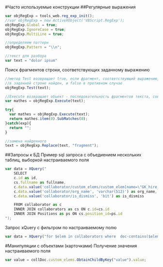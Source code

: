 #Часто используемые конструкции
##Регулярные выражения
```js
var objRegExp = tools_web.reg_exp_init();
//var objRegExp = new ActiveXObject('VBScript.RegExp');
objRegExp.Global = true;
objRegExp.IgnoreCase = true;
objRegExp.MultiLine = true;

//определяем паттерн
objRegExp.Pattern = "\\n";

//текст для разбора
var text = "dolor ipsum"
```
Поиск фрагментов строки, соответствующих заданному выражению
```js
//метод Test возвращает true, если фрагмент, соответствующий выражению, 
//в заданной строке найден, и false в противном случае
objRegExp.Test(text);
```
```js
//Execute возвращает объект - последовательность фрагментов текста, совпавших с шаблоном
var mathes = objRegExp.Execute(text);

try{
  var mathes = objRegExp.Execute(text);	    
  return mathes.item(0).SubMatches(0);
}catch(exp){
  return "";
}
```
```js
//замена найденного
text = objRegExp.Replace(text, "fragment");
```
##Запросы к БД
Пример sql запроса с объедиением нескольких таблиц, выборкой настраиваемого поля
```js
var data = XQuery("
	SELECT
	c.id as id,
	cs.fullname as fullname,
	c.data.value('collaborator/custom_elems/custom_elem[name=\"GK_hire_date\"][1]/value', 'varchar(512)') as GK_hire_date,
	c.data.value('collaborator/org_name', 'varchar(512)') as org_name,
	c.data.value('collaborator/is_dismiss', 'bit') as is_dismiss

	FROM collaborator as c 
	INNER JOIN collaborators as cs ON c.id=cs.id 
	INNER JOIN Positions as ps ON cs.position_id=ps.id
");
```
Запрос xQuery с фильтром по настраиваемому полю
```js
var data = XQuery("for $elem in collaborators where  doc-contains($elem/id,'wt_data','[collab_type=руководитель~string]') return $elem")
```
#Манипуляции с объектами (карточками)
Получение значения настраиваемого поля
```js
var value = collDoc.custom_elems.ObtainChildByKey("value").value;
```
